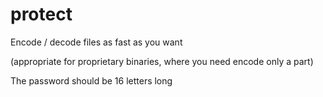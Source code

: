 # protect

Encode / decode files as fast as you want

(appropriate for proprietary binaries, where you need encode only a part)

The password should be 16 letters long
